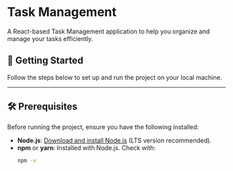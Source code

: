 # **Task Management**

A React-based Task Management application to help you organize and manage your tasks efficiently.

## 🚀 Getting Started

Follow the steps below to set up and run the project on your local machine.

---

## 🛠 Prerequisites

Before running the project, ensure you have the following installed:

- **Node.js**: [Download and install Node.js](https://nodejs.org/) (LTS version recommended).
- **npm** or **yarn**: Installed with Node.js. Check with:
  ```bash
  npm -v
